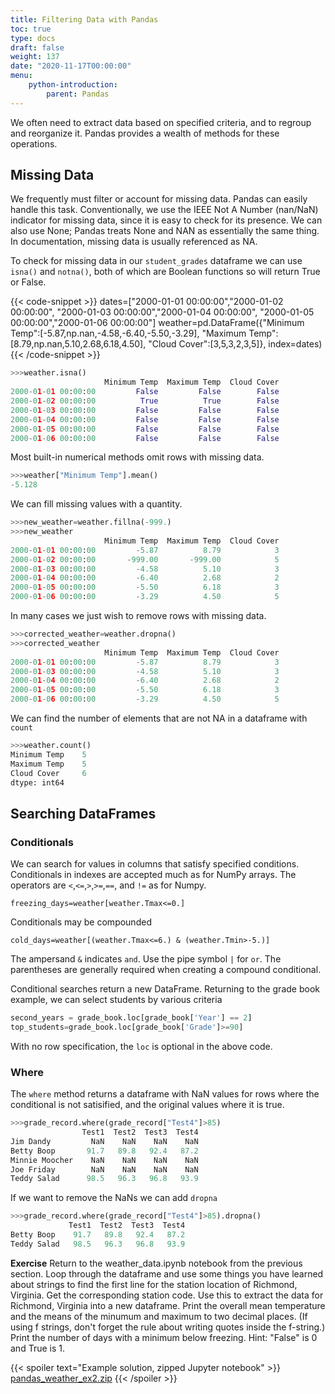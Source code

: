 ```yaml
---
title: Filtering Data with Pandas
toc: true
type: docs
draft: false
weight: 137
date: "2020-11-17T00:00:00"
menu: 
    python-introduction:
        parent: Pandas
---
```


We often need to extract data based on specified criteria, and to regroup and reorganize it.  Pandas provides a wealth of methods for these operations.

## Missing Data

We frequently must filter or account for missing data.
Pandas can easily handle this task.  Conventionally, we use the IEEE Not A Number (nan/NaN) indicator for missing data, since it is easy to check for its presence.  We can also use None; Pandas treats None and NAN as essentially the same thing.  In documentation, missing data is usually referenced as NA.

To check for missing data in our `student_grades` dataframe we can use `isna()` and `notna()`, both of which are Boolean functions so will return True or False. 

{{< code-snippet >}}
dates=["2000-01-01 00:00:00","2000-01-02 00:00:00",
       "2000-01-03 00:00:00","2000-01-04 00:00:00",
       "2000-01-05 00:00:00","2000-01-06 00:00:00"]
weather=pd.DataFrame({"Minimum Temp":[-5.87,np.nan,-4.58,-6.40,-5.50,-3.29],
                      "Maximum Temp":[8.79,np.nan,5.10,2.68,6.18,4.50],
                      "Cloud Cover":[3,5,3,2,3,5]},
                      index=dates)
{{< /code-snippet >}}

```python
>>>weather.isna()
                     Minimum Temp  Maximum Temp  Cloud Cover
2000-01-01 00:00:00         False         False        False
2000-01-02 00:00:00          True          True        False
2000-01-03 00:00:00         False         False        False
2000-01-04 00:00:00         False         False        False
2000-01-05 00:00:00         False         False        False
2000-01-06 00:00:00         False         False        False
```
Most built-in numerical methods omit rows with missing data.
```python
>>>weather["Minimum Temp"].mean()
-5.128
```

We can fill missing values with a quantity.
```python
>>>new_weather=weather.fillna(-999.)
>>>new_weather
                     Minimum Temp  Maximum Temp  Cloud Cover
2000-01-01 00:00:00         -5.87          8.79            3
2000-01-02 00:00:00       -999.00       -999.00            5
2000-01-03 00:00:00         -4.58          5.10            3
2000-01-04 00:00:00         -6.40          2.68            2
2000-01-05 00:00:00         -5.50          6.18            3
2000-01-06 00:00:00         -3.29          4.50            5
```

In many cases we just wish to remove rows with missing data.
```python
>>>corrected_weather=weather.dropna()
>>>corrected_weather
                     Minimum Temp  Maximum Temp  Cloud Cover
2000-01-01 00:00:00         -5.87          8.79            3
2000-01-03 00:00:00         -4.58          5.10            3
2000-01-04 00:00:00         -6.40          2.68            2
2000-01-05 00:00:00         -5.50          6.18            3
2000-01-06 00:00:00         -3.29          4.50            5
```

We can find the number of elements that are not NA in a dataframe with `count`
```python
>>>weather.count()
Minimum Temp    5
Maximum Temp    5
Cloud Cover     6
dtype: int64
```

## Searching DataFrames

### Conditionals

We can search for values in columns that satisfy specified conditions.
Conditionals in indexes are accepted much as for NumPy arrays.  The operators are `<`,`<=`,`>`,`>=`,`==`, and `!=` as for Numpy.
```
freezing_days=weather[weather.Tmax<=0.]
```

Conditionals may be compounded
```
cold_days=weather[(weather.Tmax<=6.) & (weather.Tmin>-5.)]
```

The ampersand `&` indicates `and`. Use the pipe symbol `|` for `or`.  The parentheses are generally required when creating a compound conditional.

Conditional searches return a new DataFrame.  Returning to the grade book example, we can select students by various criteria
```python
second_years = grade_book.loc[grade_book['Year'] == 2]
top_students=grade_book.loc[grade_book['Grade']>=90]
```
With no row specification, the `loc` is optional in the above code.

### Where

The `where` method returns a dataframe with NaN values for rows where the conditional is not satisified, and the original values where it is true.

```python
>>>grade_record.where(grade_record["Test4"]>85)
                Test1  Test2  Test3  Test4
Jim Dandy         NaN    NaN    NaN    NaN
Betty Boop       91.7   89.8   92.4   87.2
Minnie Moocher    NaN    NaN    NaN    NaN
Joe Friday        NaN    NaN    NaN    NaN
Teddy Salad      98.5   96.3   96.8   93.9
```
If we want to remove the NaNs we can add `dropna`
```python
>>>grade_record.where(grade_record["Test4"]>85).dropna()
             Test1  Test2  Test3  Test4
Betty Boop    91.7   89.8   92.4   87.2
Teddy Salad   98.5   96.3   96.8   93.9
```

**Exercise**
Return to the weather_data.ipynb notebook from the previous section. Loop through the dataframe and use some things you have learned about strings to find the first line for the station location of Richmond, Virginia.  Get the corresponding station code.
Use this to extract the data for Richmond, Virginia into a new dataframe.
Print the overall mean temperature and the means of the minumum and maximum to two decimal places. 
(If using f strings, don't forget the rule about writing quotes inside the f-string.)
Print the number of days with a minimum below freezing. Hint: "False" is 0 and True is 1.

{{< spoiler text="Example solution, zipped Jupyter notebook" >}}
[pandas_weather_ex2.zip](/courses/python-introduction/exercises/pandas_weather_ex2.zip)
{{< /spoiler >}}
